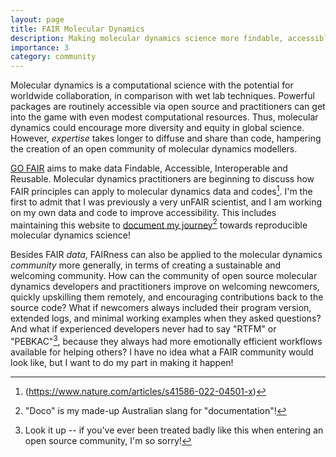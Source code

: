 ```yaml
---
layout: page
title: FAIR Molecular Dynamics
description: Making molecular dynamics science more findable, accessible, interoperable, and reproducible
importance: 3
category: community
---
```


Molecular dynamics is a computational science with the potential for worldwide collaboration, in comparison with wet lab techniques.
Powerful packages are routinely accessible via open source and practitioners can get into the game with even modest computational resources.
Thus, molecular dynamics could encourage more diversity and equity in global science.
However, *expertise* takes longer to diffuse and share than code, hampering the creation of an open community of molecular dynamics modellers.

[GO FAIR](https://www.go-fair.org/go-fair-initiative/) aims to make data Findable, Accessible, Interoperable and Reusable.
Molecular dynamics practitioners are beginning to discuss how FAIR principles can apply to molecular dynamics data and codes[^1].
I'm the first to admit that I was previously a very unFAIR scientist, and I am working on my own data and code to improve accessibility.
This includes maintaining this website to [document my journey](/blog/tag/doco)[^3] towards reproducible molecular dynamics science!

Besides FAIR *data*, FAIRness can also be applied to the molecular dynamics *community* more generally, in terms of creating a sustainable and welcoming community.
How can the community of open source molecular dynamics developers and practitioners improve on welcoming newcomers, quickly upskilling them remotely, and encouraging contributions back to the source code?
What if newcomers always included their program version, extended logs, and minimal working examples when they asked questions?
And what if experienced developers never had to say "RTFM" or "PEBKAC"[^2], because they always had more emotionally efficient workflows available for helping others?
I have no idea what a FAIR community would look like, but I want to do my part in making it happen!

[^1]: (https://www.nature.com/articles/s41586-022-04501-x)
[^3]: "Doco" is my made-up Australian slang for "documentation"!
[^2]: Look it up -- if you've ever been treated badly like this when entering an open source community, I'm so sorry!
